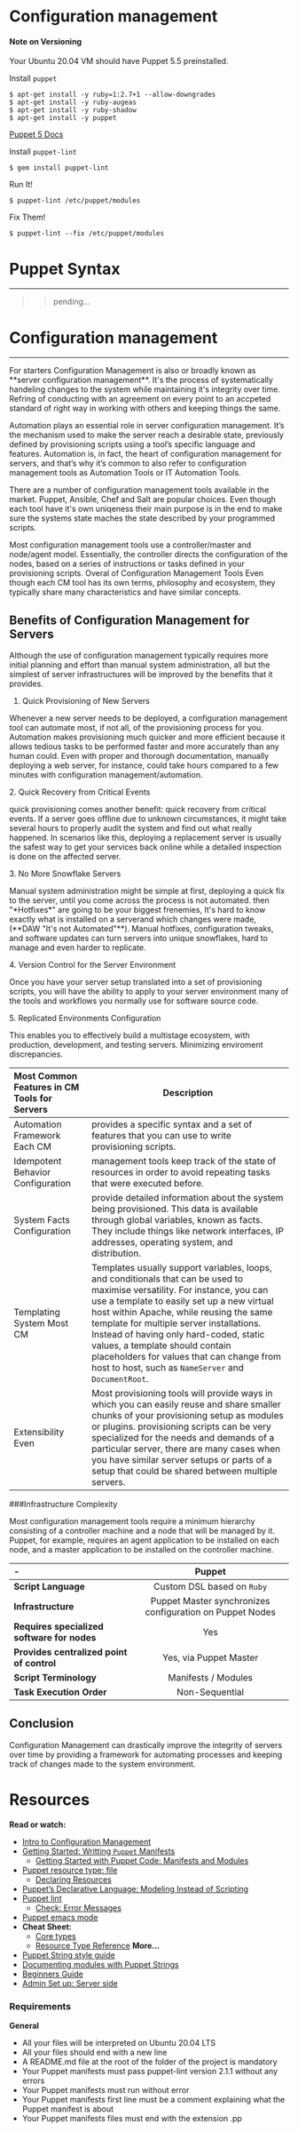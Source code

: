 Configuration management
===

#### Note on Versioning
Your Ubuntu 20.04 VM should have Puppet 5.5 preinstalled.

Install `puppet`
```puppet
$ apt-get install -y ruby=1:2.7+1 --allow-downgrades
$ apt-get install -y ruby-augeas
$ apt-get install -y ruby-shadow
$ apt-get install -y puppet
```
[Puppet 5 Docs](link)

Install `puppet-lint`
```puppet-lint
$ gem install puppet-lint
```

Run It!

```puppet
$ puppet-lint /etc/puppet/modules
```

Fix Them!

```puppet
$ puppet-lint --fix /etc/puppet/modules
```

# Puppet Syntax
-----------------
>>pending...

# Configuration management
-----------------
<p>
For starters Configuration Management is also or broadly known as **server configuration management**.
It's the process of systematically handeling changes to the system while maintaining it's integrity over time.
Refring of conducting with an agreement on every point to an accpeted standard of right way in working with others
and keeping things the same.

Automation plays an essential role in server configuration management. It’s the mechanism used to make the server reach a desirable state, previously defined by provisioning scripts using a tool’s specific language and features. Automation is, in fact, the heart of configuration management for servers, and that’s why it’s common to also refer to configuration management tools as Automation Tools or IT Automation Tools.

There are a number of configuration management tools available in the market. Puppet, Ansible, Chef and Salt are popular choices.
Even though each tool have it's own uniqeness their main purpose is in the end to make sure the systems state maches the state described by your programmed scripts.

Most configuration management tools use a controller/master and node/agent model. Essentially, the controller directs the configuration of the nodes, based on a series of instructions or tasks defined in your provisioning scripts.
Overal of Configuration Management Tools Even though each CM tool has its own terms, philosophy and ecosystem, they typically share many characteristics and have similar concepts.

## Benefits of Configuration Management for Servers
Although the use of configuration management typically requires more initial planning and effort than manual system administration, all but the simplest of server infrastructures will be improved by the benefits that it provides.
</p>

1. Quick Provisioning of New Servers
<p>
Whenever a new server needs to be deployed, a configuration management tool can automate most, if not all, of the provisioning process for you. Automation makes provisioning much quicker and more efficient because it allows tedious tasks to be performed faster and more accurately than any human could. Even with proper and thorough documentation, manually deploying a web server, for instance, could take hours compared to a few minutes with configuration management/automation.
</p>
2. Quick Recovery from Critical Events
<p>
quick provisioning comes another benefit: quick recovery from critical events. If a server goes offline due to unknown circumstances, it might take several hours to properly audit the system and find out what really happened. In scenarios like this, deploying a replacement server is usually the safest way to get your services back online while a detailed inspection is done on the affected server.
</p>
3. No More Snowflake Servers
<p>
Manual system administration might be simple at first, deploying a quick fix to the server, until you come across the process is not automated.
then "*Hotfixes*" are going to be your biggest frenemies, It's hard to know exactly what is installed on a serverand which changes were made, (**DAW "It's not Automated"**).
Manual hotfixes, configuration tweaks, and software updates can turn servers into unique snowflakes, hard to manage and even harder to replicate.
</p>
4. Version Control for the Server Environment
<p>
Once you have your server setup translated into a set of provisioning scripts, you will have the ability to apply to your server environment many of the tools and workflows you normally use for software source code.
</p>
5. Replicated Environments Configuration
<p>
This enables you to effectively build a multistage ecosystem, with production, development, and testing servers. Minimizing enviroment discrepancies.
</p>

|**Most Common Features in CM Tools for Servers**| **Description** |
|:------|-----------------------------|
|Automation Framework Each CM| provides a specific syntax and a set of features that you can use to write provisioning scripts.|
|Idempotent Behavior Configuration| management tools keep track of the state of resources in order to avoid repeating tasks that were executed before.|
|System Facts Configuration| provide detailed information about the system being provisioned. This data is available through global variables, known as facts. They include things like network interfaces, IP addresses, operating system, and distribution.|
|Templating System Most CM| Templates usually support variables, loops, and conditionals that can be used to maximise versatility. For instance, you can use a template to easily set up a new virtual host within Apache, while reusing the same template for multiple server installations. Instead of having only hard-coded, static values, a template should contain placeholders for values that can change from host to host, such as `NameServer` and `DocumentRoot`.|
|Extensibility Even| Most provisioning tools will provide ways in which you can easily reuse and share smaller chunks of your provisioning setup as modules or plugins. provisioning scripts can be very specialized for the needs and demands of a particular server, there are many cases when you have similar server setups or parts of a setup that could be shared between multiple servers.|


###Infrastructure Complexity
<p>
Most configuration management tools require a minimum hierarchy consisting of a controller machine and a node that will be managed by it. Puppet, for example, requires an agent application to be installed on each node, and a master application to be installed on the controller machine.
 </p>

|-|**Puppet**|
|:----|:----:|
|**Script Language**|Custom DSL based on `Ruby`|
|**Infrastructure**|Puppet Master synchronizes configuration on Puppet Nodes|
|**Requires specialized software for nodes**|Yes|
|**Provides centralized point of control**|Yes, via Puppet Master|
|**Script Terminology**|Manifests / Modules|
|**Task Execution Order**|Non-Sequential|

## Conclusion
<p>
Configuration Management can drastically improve the integrity of servers over time by providing a framework for automating processes and keeping track of changes made to the system environment.
</p>

Resources
===
**Read or watch:**

* [Intro to Configuration Management](https://www.digitalocean.com/community/tutorials/an-introduction-to-configuration-management)
* [Getting Started: Writting `Puppet` Manifests](https://www.digitalocean.com/community/tutorials/configuration-management-101-writing-puppet-manifests)
  * [Getting Started with Puppet Code: Manifests and Modules](https://www.digitalocean.com/community/tutorials/getting-started-with-puppet-code-manifests-and-modules)
* [Puppet resource type: file](https://puppet.com/docs/puppet/5.5/types/file.html)
  * [Declaring Resources](https://puppet.com/docs/puppet/7/types/overview.html#declaring-resources)
* [Puppet’s Declarative Language: Modeling Instead of Scripting](https://puppet.com/blog/puppets-declarative-language-modeling-instead-of-scripting/)
* [Puppet lint](http://puppet-lint.com/)
  * [Check: Error Messages](http://puppet-lint.com/checks/)
* [Puppet emacs mode](https://github.com/voxpupuli/puppet-mode)
* **Cheat Sheet:**
  * [Core types](https://puppet.com/docs/puppet/5.5/cheatsheet_core_types.html)
  * [Resource Type Reference](https://puppet.com/docs/puppet/5.5/type.html)
**More...**
* [Puppet String style guide](https://puppet.com/docs/puppet/5.5/puppet_strings_style.html#reference-5366)
* [Documenting modules with Puppet Strings](https://puppet.com/docs/puppet/5.5/puppet_strings.html#concept-9086)
* [Beginners Guide](https://puppet.com/docs/puppet/5.5/bgtm.html#concept-1345)
* [Admin Set up: Server side](https://puppet.com/docs/puppet/5.5/quick_start_essential_config.html)

### Requirements
**General**

* All your files will be interpreted on Ubuntu 20.04 LTS
* All your files should end with a new line
* A README.md file at the root of the folder of the project is mandatory
* Your Puppet manifests must pass puppet-lint version 2.1.1 without any errors
* Your Puppet manifests must run without error
* Your Puppet manifests first line must be a comment explaining what the Puppet manifest is about
* Your Puppet manifests files must end with the extension .pp


